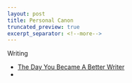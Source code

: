 ```yaml
---
layout: post
title: Personal Canon
truncated_preview: true
excerpt_separator: <!--more-->
---
```


Writing
* [The Day You Became A Better Writer](https://dilbertblog.typepad.com/the_dilbert_blog/2007/06/the_day_you_bec.html)
* 


